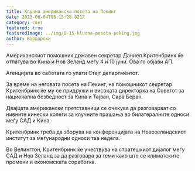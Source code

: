 ```yaml
---
title: Клучна американска посета на Пекинг
date: 2023-06-04T06:15:28.821Z
category: свет
featured: true
featuredImage: ../img/8-15-klucna-poseta-peking.jpg
author: Вардарски
---
```

Американскиот помошник државен секретар Даниел Критенбринк ќе отпатува во Кина и Нов Зеланд меѓу 4 и 10 јуни. Ова го објави АП.

Агенцијата во саботата го упати Стејт департментот.

За време на неговата посета на Пекинг, на помошникот секретар Критенбринк ќе му се придружи и високата директорка на Советот за национална безбедност за Кина и Тајван, Сара Беран.

Двајцата американски претставници се очекува да разговараат со нивните кинески колеги за клучните прашања во билатералните односи меѓу САД и Кина.

Критенбринк треба да зборува на конференцијата на Новозеландскиот институт за меѓународни односи таа недела.

Во Велингтон, Критенбринк ќе учествува на стратешкиот дијалог меѓу САД и Нов Зеланд за да разговара за теми како што се климатските промени и економската соработка.